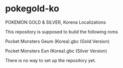 # pokegold-ko
POKEMON GOLD & SILVER, Korena Localizations

This repository is supposed to build the following roms

Pocket Monsters Geum (Korea).gbc (Gold Version)

Pocket Monsters Eun (Korea).gbc (Silver Version)

There is no way to set up the repository yet.
